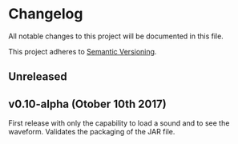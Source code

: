 # Changelog
All notable changes to this project will be documented in this file.

This project adheres to [Semantic Versioning](http://semver.org/spec/v2.0.0.html).

## Unreleased

## v0.10-alpha (Otober 10th 2017)

First release with only the capability to load a sound and to see the waveform. Validates the packaging of the JAR file.


